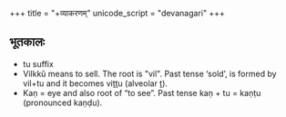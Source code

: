 +++
title = "+व्याकरणम्"
unicode_script = "devanagari"
+++

## भूतकालः
- tu suffix
- Vilkkŭ means to sell. The root is "vil". Past tense ‘sold’, is formed by vil+tu and it becomes viṯṯu (alveolar ṯ).
- Kaṇ = eye and also root of “to see”.  Past tense kaṇ + tu = kaṇṭu (pronounced kaṇḍu)​.